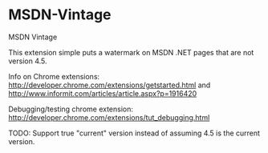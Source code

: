 MSDN-Vintage
============

MSDN Vintage

This extension simple puts a watermark on MSDN .NET pages that are not version 4.5.

Info on Chrome extensions: http://developer.chrome.com/extensions/getstarted.html and http://www.informit.com/articles/article.aspx?p=1916420

Debugging/testing chrome extension: http://developer.chrome.com/extensions/tut_debugging.html

TODO: Support true "current" version instead of assuming 4.5 is the current version.